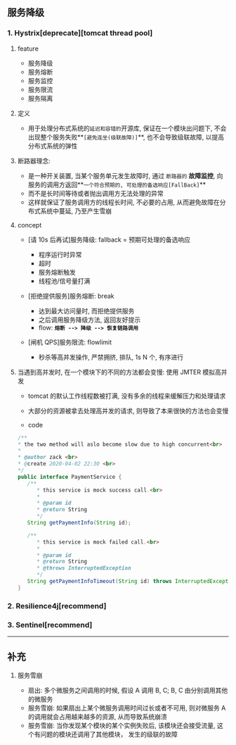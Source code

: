 ## 服务降级

### 1. Hystrix[deprecate][tomcat thread pool]

1. feature

   - 服务降级
   - 服务熔断
   - 服务监控
   - 服务限流
   - 服务隔离

2. 定义

   - 用于处理分布式系统的`延迟和容错的`开源库, 保证在一个模块出问题下, 不会出现整个服务失败**`[避免连坐(级联故障)]`**, 也不会导致级联故障, 以提高分布式系统的弹性

3. 断路器理念:

   - 是一种开关装置, 当某个服务单元发生故障时, 通过 `断路器的` **故障监控**, 向服务的调用方返回**`一个符合预期的, 可处理的备选响应[FallBack]`**
   - 而不是长时间等待或者抛出调用方无法处理的异常
   - 这样就保证了服务调用方的线程长时间, 不必要的占用, 从而避免故障在分布式系统中蔓延, 乃至产生雪崩

4. concept

   - [请 10s 后再试]服务降级: fallback = 预期可处理的备选响应

     - 程序运行时异常
     - 超时
     - 服务熔断触发
     - 线程池/信号量打满

   - [拒绝提供服务]服务熔断: break

     - 达到最大访问量时, 而拒绝提供服务
     - 之后调用服务降级方法, 返回友好提示
     - flow: **`熔断 --> 降级 --> 恢复链路调用`**

   - [闸机 QPS]服务限流: flowlimit

     - 秒杀等高并发操作, 严禁拥挤, 排队, 1s N 个, 有序进行

5. 当遇到高并发时, 在一个模块下的不同的方法都会变慢: 使用 JMTER 模拟高并发

   - tomcat 的默认工作线程数被打满, 没有多余的线程来缓解压力和处理请求
   - 大部分的资源被拿去处理高并发的请求, 则导致了本来很快的方法也会变慢

   - code

   ```java
   /**
   * the two method will aslo become slow due to high concurrent<br>
   *
   * @author zack <br>
   * @create 2020-04-02 22:30 <br>
   */
   public interface PaymentService {
      /**
         * this service is mock success call.<br>
         *
         * @param id
         * @return String
         */
      String getPaymentInfo(String id);

      /**
         * this service is mock failed call.<br>
         *
         * @param id
         * @return String
         * @throws InterruptedException
         */
      String getPaymentInfoTimeout(String id) throws InterruptedException;
   }
   ```

### 2. Resilience4j[recommend]

### 3. Sentinel[recommend]

---

## 补充

1. 服务雪崩

   - 扇出: 多个微服务之间调用的时候, 假设 A 调用 B, C; B, C 由分别调用其他的微服务
   - 服务雪崩: 如果扇出上某个微服务调用时间过长或者不可用, 则对微服务 A 的调用就会占用越来越多的资源, 从而导致系统崩溃
   - 服务雪崩: 当你发现某个模块的某个实例失败后, 该模块还会接受流量, 这个有问题的模块还调用了其他模块， 发生的级联的故障
